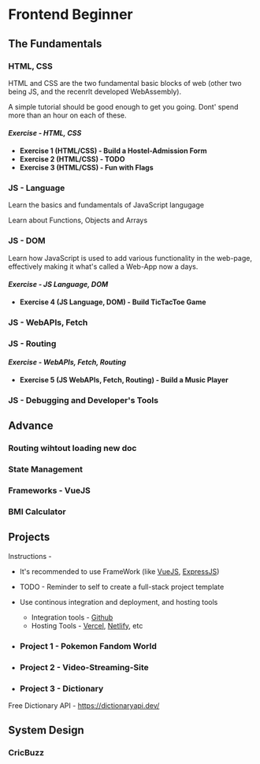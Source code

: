 # Frontend Beginner

## The Fundamentals

### HTML, CSS

HTML and CSS are the two fundamental basic blocks of web (other two being JS, and the recenrlt developed WebAssembly).

A simple tutorial should be good enough to get you going. Dont' spend more than an hour on each of these.

#### _Exercise - HTML, CSS_

- **Exercise 1 (HTML/CSS) - Build a Hostel-Admission Form**
- **Exercise 2 (HTML/CSS) - TODO**
- **Exercise 3 (HTML/CSS) - Fun with Flags**

### JS - Language

Learn the basics and fundamentals of JavaScript langugage

Learn about Functions, Objects and Arrays

### JS - DOM

Learn how JavaScript is used to add various functionality in the web-page, effectively making it what's called a Web-App now a days.

#### _Exercise - JS Language, DOM_

- **Exercise 4 (JS Language, DOM) - Build TicTacToe Game**

### JS - WebAPIs, Fetch

### JS - Routing

#### _Exercise - WebAPIs, Fetch, Routing_

- **Exercise 5 (JS WebAPIs, Fetch, Routing) - Build a Music Player**

### JS - Debugging and Developer's Tools

## Advance

### Routing wihtout loading new doc

### State Management

### Frameworks - VueJS

### BMI Calculator

## Projects

Instructions -

- It's recommended to use FrameWork (like [VueJS](https://vuejs.org), [ExpressJS](https://expressjs.com))
- TODO - Reminder to self to create a full-stack project template
- Use continous integration and deployment, and hosting tools

  - Integration tools - [Github](https://github.com)
  - Hosting Tools - [Vercel](https://vercel.com), [Netlify](https://netlify.com), etc

- ### **Project 1 - Pokemon Fandom World**

- ### **Project 2 - Video-Streaming-Site**

- ### **Project 3 - Dictionary**

Free Dictionary API - https://dictionaryapi.dev/

## System Design

### CricBuzz
